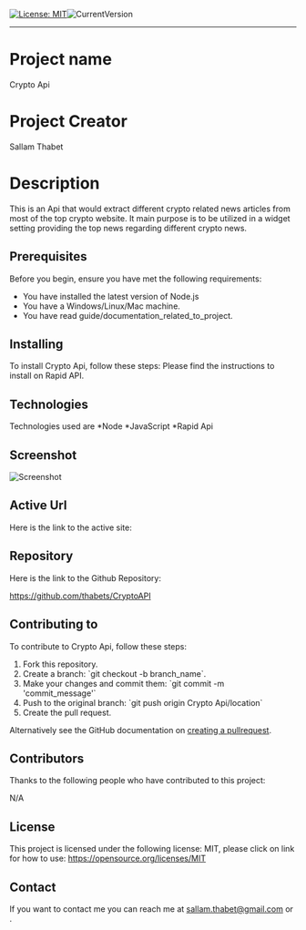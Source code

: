 
[![License: MIT](https://img.shields.io/badge/License-MIT-yellow.svg)](https://opensource.org/licenses/MIT)![CurrentVersion](https://img.shields.io/badge/version-1.0.0-green.svg)

---
# Project name
Crypto Api

# Project Creator
Sallam Thabet

# Description
This is an Api that would extract different crypto related news articles from most of the top crypto website. It main purpose is to be utilized in a widget setting providing the top news regarding different crypto news.

## Prerequisites
Before you begin, ensure you have met the following requirements:
* You have installed the latest version of Node.js
* You have a Windows/Linux/Mac machine.
* You have read guide/documentation_related_to_project.

## Installing

To install Crypto Api, follow these steps:
Please find the instructions to install on Rapid API.

## Technologies

Technologies used are *Node *JavaScript *Rapid Api

## Screenshot

![Screenshot]()

## Active Url

Here is the link to the active site:



## Repository

Here is the link to the Github Repository:

https://github.com/thabets/CryptoAPI

## Contributing to

To contribute to Crypto Api, follow these steps:
1. Fork this repository.
2. Create a branch: \`git checkout -b branch_name\`.
3. Make your changes and commit them: \`git commit -m 'commit_message'\`
4. Push to the original branch: \`git push origin Crypto Api/location\`
5. Create the pull request.

Alternatively see the GitHub documentation on [creating a pullrequest](https://help.github.com/en/github/collaborating-with-issues-and-pull-requests/creating-a-pull-request).

## Contributors

Thanks to the following people who have contributed to this project:

N/A

## License

This project is licensed under the following license: MIT, please click on link for how to use: https://opensource.org/licenses/MIT

## Contact

If you want to contact me you can reach me at sallam.thabet@gmail.com or .
